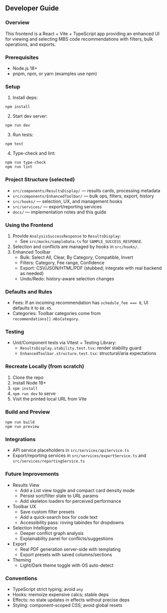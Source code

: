 ## Developer Guide

### Overview
This frontend is a React + Vite + TypeScript app providing an enhanced UI for viewing and selecting MBS code recommendations with filters, bulk operations, and exports.

### Prerequisites
- Node.js 18+
- pnpm, npm, or yarn (examples use npm)

### Setup
1) Install deps:
```
npm install
```
2) Start dev server:
```
npm run dev
```
3) Run tests:
```
npm test
```
4) Type-check and lint:
```
npm run type-check
npm run lint
```

### Project Structure (selected)
- `src/components/ResultsDisplay/` — results cards, processing metadata
- `src/components/EnhancedToolbar/` — bulk ops, filters, export, history
- `src/hooks/` — selection, UX, and management hooks
- `src/services/` — export/reporting services
- `docs/` — implementation notes and this guide

### Using the Frontend
1) Provide `AnalysisSuccessResponse` to `ResultsDisplay`:
   - See `src/mocks/sampleData.ts` for `SAMPLE_SUCCESS_RESPONSE`.
2) Selection and conflicts are managed by hooks in `src/hooks/`.
3) Enhanced Toolbar
   - Bulk: Select All, Clear, By Category, Compatible, Invert
   - Filters: Category, Fee range, Confidence
   - Export: CSV/JSON/HTML/PDF (stubbed; integrate with real backend as needed)
   - Undo/Redo: history-aware selection changes

### Defaults and Rules
- Fees: If an incoming recommendation has `schedule_fee === 0`, UI defaults it to `68.45`.
- Categories: Toolbar categories come from `recommendations[].mbsCategory`.

### Testing
- Unit/Component tests via Vitest + Testing Library:
  - `ResultsDisplay.stability.test.tsx`: render stability guard
  - `EnhancedToolbar.structure.test.tsx`: structural/aria expectations

### Recreate Locally (from scratch)
1) Clone the repo
2) Install Node 18+
3) `npm install`
4) `npm run dev` to serve
5) Visit the printed local URL from Vite

### Build and Preview
```
npm run build
npm run preview
```

### Integrations
- API service placeholders in `src/services/apiService.ts`
- Export/reporting services in `src/services/exportService.ts` and `src/services/reportingService.ts`

### Future Improvements
- Results View
  - Add a List view toggle and compact card density mode
  - Persist sort/filter state to URL params
  - Add skeleton loaders for perceived performance
- Toolbar UX
  - Save custom filter presets
  - Add a quick-search box for code text
  - Accessibility pass: roving tabindex for dropdowns
- Selection Intelligence
  - Deeper conflict graph analysis
  - Explainability panel for conflicts/suggestions
- Export
  - Real PDF generation server-side with templating
  - Export presets with saved columns/sections
- Theming
  - Light/Dark theme toggle with OS auto-detect

### Conventions
- TypeScript strict typing; avoid `any`
- Hooks: memoize expensive calcs; stable deps
- Effects: no state updates in effects without precise deps
- Styling: component-scoped CSS; avoid global resets

